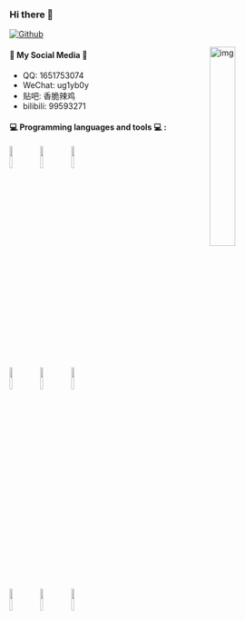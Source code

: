 ### Hi there 👋 

[![Github](https://img.shields.io/badge/-Github-000?style=flat&logo=Github&logoColor=white)](https://github.com/ug1y-b0y)

<img align="right" alt="img" src="https://github.com/ug1y-b0y/ug1y-b0y/blob/main/myself.jpg" width="30%" height="auto" />
 
#### 🌻 My Social Media 🌻
- QQ: 1651753074
- WeChat: ug1yb0y
- 贴吧: 香脆辣鸡
- bilibili: 99593271

#### :computer: Programming languages and tools :computer: : 
<p>
<code><img width="10%" src="https://www.vectorlogo.zone/logos/ubuntu/ubuntu-ar21.svg"></code>
<code><img width="10%" src="https://www.vectorlogo.zone/logos/python/python-ar21.svg"></code>
<code><img width="10%" src="https://www.vectorlogo.zone/logos/tensorflow/tensorflow-ar21.svg"></code>
<br />
<code><img width="10%" src="https://www.vectorlogo.zone/logos/git-scm/git-scm-ar21.svg"></code>
<code><img width="10%" src="https://www.vectorlogo.zone/logos/virtualbox/virtualbox-ar21.svg"></code>
<code><img width="10%" src="https://www.vectorlogo.zone/logos/visualstudio_code/visualstudio_code-ar21.svg"></code>
<br />
<code><img width="10%" src="https://www.vectorlogo.zone/logos/reactjs/reactjs-ar21.svg"></code>
<code><img width="10%" src="https://www.vectorlogo.zone/logos/w3_css/w3_css-ar21.svg"></code>
<code><img width="10%" src="https://www.vectorlogo.zone/logos/broccolijs/broccolijs-ar21.svg"></code>
</p>
